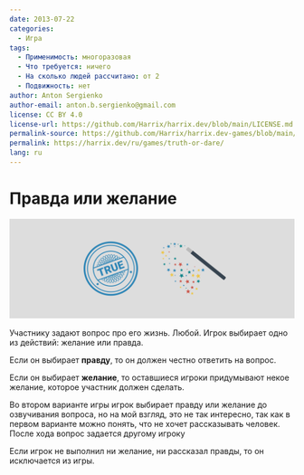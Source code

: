 ```yaml
---
date: 2013-07-22
categories:
  - Игра
tags:
  - Применимость: многоразовая
  - Что требуется: ничего
  - На сколько людей рассчитано: от 2
  - Подвижность: нет
author: Anton Sergienko
author-email: anton.b.sergienko@gmail.com
license: CC BY 4.0
license-url: https://github.com/Harrix/harrix.dev/blob/main/LICENSE.md
permalink-source: https://github.com/Harrix/harrix.dev-games/blob/main/truth-or-dare/truth-or-dare.md
permalink: https://harrix.dev/ru/games/truth-or-dare/
lang: ru
---
```


# Правда или желание

![Featured image](featured-image.svg)

Участнику задают вопрос про его жизнь. Любой. Игрок выбирает одно из действий: желание или правда.

Если он выбирает **правду**, то он должен честно ответить на вопрос.

Если он выбирает **желание**, то оставшиеся игроки придумывают некое желание, которое участник должен сделать.

Во втором варианте игры игрок выбирает правду или желание до озвучивания вопроса, но на мой взгляд, это не так интересно, так как в первом варианте можно понять, что не хочет рассказывать человек. После хода вопрос задается другому игроку

Если игрок не выполнил ни желание, ни рассказал правды, то он исключается из игры.
